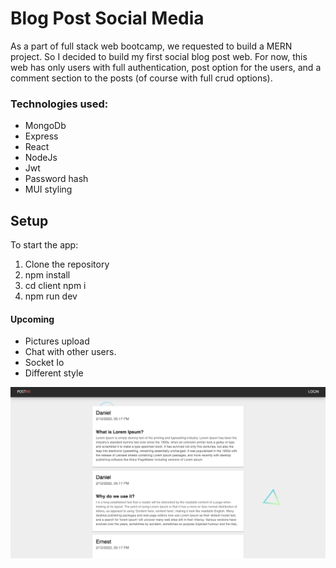 # Blog Post Social Media #

As a part of full stack web bootcamp, we requested to build a MERN project.
So I decided to build my first social blog post web.
For now, this web has only users with full authentication, post option for the users,
and a comment section to the posts (of course with full crud options).

### Technologies used:
* MongoDb
* Express
* React
* NodeJs
* Jwt
* Password hash
* MUI styling


## Setup ##
To start the app: 
1. Clone the repository
2. npm install
3. cd client npm i
4. npm run dev

#### Upcoming
* Pictures upload
* Chat with other users.
* Socket Io
* Different style

![Screenshot](screenshot.png?raw=true "Title")
